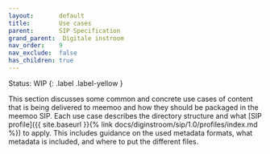 ```yaml
---
layout:       default
title:        Use cases
parent:       SIP Specification
grand_parent:  Digitale instroom
nav_order:    9
nav_exclude:  false
has_children: true
---
```

Status: WIP
{: .label .label-yellow }

This section discusses some common and concrete use cases of content that is being delivered to meemoo and how they should be packaged in the meemoo SIP.
Each use case describes the directory structure and what [SIP profile]({{ site.baseurl }}{% link docs/diginstroom/sip/1.0/profiles/index.md %}) to apply.
This includes guidance on the used metadata formats, what metadata is included, and where to put the different files.
